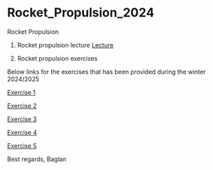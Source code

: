 # Rocket_Propulsion_2024
Rocket Propulsion

1. Rocket propulsion lecture
[Lecture](https://www.overleaf.com/project/67b106ba01a59457c8377fd0)

2. Rocket propulsion exercises

Below links for the exercises that has been provided during the winter 2024/2025

[Exercise 1](https://www.overleaf.com/project/6754b52f61276b9313c3bbd4)

[Exercise 2](https://www.overleaf.com/project/6761b2c83a24da2cd37eaec7)

[Exercise 3](https://www.overleaf.com/project/67825a55af7688c62e687e96)

[Exercise 4](https://www.overleaf.com/project/678f64bf31586744081ff1e3)

[Exercise 5](https://www.overleaf.com/project/679c93875c7b4b3a94a95bb8)

Best regards, Baglan
